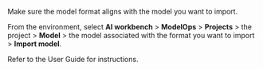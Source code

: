 Make sure the model format aligns with the model you want to import.

From the environment, select **AI workbench** > **ModelOps** > **Projects** > the project > **Model** > the model associated with the format you want to import > **Import model**.

Refer to the User Guide for instructions.

